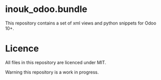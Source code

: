 # inouk_odoo.bundle

This repository contains a set of xml views and python snippets for Odoo 10+.

# Licence

All files in this repository are licenced under MIT.



Warning this repository is a work in progress.

